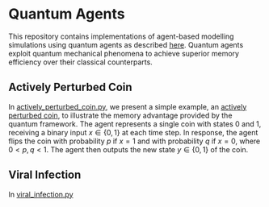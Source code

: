 # Quantum Agents

This repository contains implementations of agent-based modelling simulations using quantum agents as described [here](https://arxiv.org/abs/2108.10876).  Quantum agents exploit quantum mechanical phenomena to achieve superior memory efficiency over their classical counterparts.

## Actively Perturbed Coin

In [actively_perturbed_coin.py](https://github.com/adamreidsmith/QuantumAgents/blob/master/actively_perturbed_coin.py), we present a simple example, an [actively perturbed coin](https://www.nature.com/articles/s41534-016-0001-3), to illustrate the memory advantage provided by the quantum framework. The agent represents a single coin with states 0 and 1, receiving a binary input $`x\in\{0,1\}`$ at each time step. In response, the agent flips the coin with probability $p$ if $x=1$ and with probability $q$ if $x=0$, where $`0 \lt p,q \lt 1`$. The agent then outputs the new state $`y\in\{0,1\}`$ of the coin.

## Viral Infection

In [viral_infection.py](viral_infection.py)